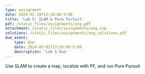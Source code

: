 ```yaml
---
type: assignment
date: 2024-02-20T13:30:00-5:00
title: 'Lab 5: SLAM & Pure Pursuit'
pdf: /static_files/assignments/asg.pdf
attachment: /static_files/assignments/asg.zip
solutions: /static_files/assignments/asg_solutions.pdf
due_event: 
    type: due
    date: 2024-03-01T23:59:00-5:00
    description: 'Lab 5 Due'
---
```

Use SLAM to create a map, localize with PF, and run Pure Pursuit
